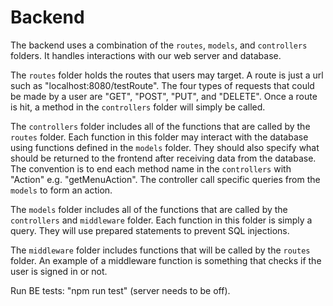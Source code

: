 # Backend

The backend uses a combination of the `routes`, `models`, and `controllers` folders. It handles interactions with our web server and database.

The `routes` folder holds the routes that users may target. A route is just a url such as "localhost:8080/testRoute". The four types of requests that could be made by a user are "GET", "POST", "PUT", and "DELETE". Once a route is hit, a method in the `controllers` folder will simply be called.

The `controllers` folder includes all of the functions that are called by the `routes` folder. Each function in this folder may interact with the database using functions defined in the `models` folder. They should also specify what should be returned to the frontend after receiving data from the database. The convention is to end each method name in the `controllers` with "Action" e.g. "getMenuAction". The controller call specific queries from the `models` to form an action.

The `models` folder includes all of the functions that are called by the `controllers` and `middleware` folder. Each function in this folder is simply a query. They will use prepared statements to prevent SQL injections.

The `middleware` folder includes functions that will be called by the `routes` folder. An example of a middleware function is something that checks if the user is signed in or not.

Run BE tests: "npm run test" (server needs to be off).
